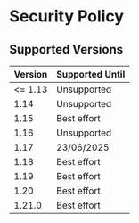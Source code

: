 # Security Policy

## Supported Versions

| Version | Supported Until |
| ------- | --------------- |
| <= 1.13 | Unsupported     |
| 1.14    | Unsupported     |
| 1.15    | Best effort     |
| 1.16    | Unsupported     |
| 1.17    | 23/06/2025      |
| 1.18    | Best effort     |
| 1.19    | Best effort     |
| 1.20    | Best effort     |
| 1.21.0  | Best effort     |
